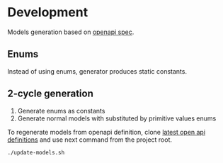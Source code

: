 # Development

Models generation based on [openapi spec](https://github.com/regulaforensics/DocumentReader-api-openapi). 

## Enums
Instead of using enums, generator produces static constants. 

## 2-cycle generation
1. Generate enums as constants
2. Generate normal models with substituted by primitive values enums


To regenerate models from openapi definition, 
clone [latest open api definitions](https://github.com/regulaforensics/DocumentReader-api-openapi)
and use next command from the project root.
```bash
./update-models.sh
```
